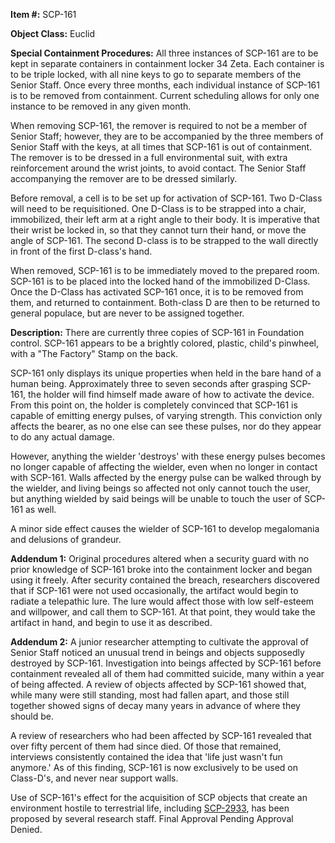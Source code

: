 **Item #:** SCP-161

**Object Class:** Euclid

**Special Containment Procedures:** All three instances of SCP-161 are to be kept in separate containers in containment locker 34 Zeta. Each container is to be triple locked, with all nine keys to go to separate members of the Senior Staff. Once every three months, each individual instance of SCP-161 is to be removed from containment. Current scheduling allows for only one instance to be removed in any given month.

When removing SCP-161, the remover is required to not be a member of Senior Staff; however, they are to be accompanied by the three members of Senior Staff with the keys, at all times that SCP-161 is out of containment. The remover is to be dressed in a full environmental suit, with extra reinforcement around the wrist joints, to avoid contact. The Senior Staff accompanying the remover are to be dressed similarly.

Before removal, a cell is to be set up for activation of SCP-161. Two D-Class will need to be requisitioned. One D-Class is to be strapped into a chair, immobilized, their left arm at a right angle to their body. It is imperative that their wrist be locked in, so that they cannot turn their hand, or move the angle of SCP-161. The second D-class is to be strapped to the wall directly in front of the first D-class's hand.

When removed, SCP-161 is to be immediately moved to the prepared room. SCP-161 is to be placed into the locked hand of the immobilized D-Class. Once the D-Class has activated SCP-161 once, it is to be removed from them, and returned to containment. Both-class D are then to be returned to general populace, but are never to be assigned together.

**Description:** There are currently three copies of SCP-161 in Foundation control. SCP-161 appears to be a brightly colored, plastic, child's pinwheel, with a "The Factory" Stamp on the back.

SCP-161 only displays its unique properties when held in the bare hand of a human being. Approximately three to seven seconds after grasping SCP-161, the holder will find himself made aware of how to activate the device. From this point on, the holder is completely convinced that SCP-161 is capable of emitting energy pulses, of varying strength. This conviction only affects the bearer, as no one else can see these pulses, nor do they appear to do any actual damage.

However, anything the wielder 'destroys' with these energy pulses becomes no longer capable of affecting the wielder, even when no longer in contact with SCP-161. Walls affected by the energy pulse can be walked through by the wielder, and living beings so affected not only cannot touch the user, but anything wielded by said beings will be unable to touch the user of SCP-161 as well.

A minor side effect causes the wielder of SCP-161 to develop megalomania and delusions of grandeur.

**Addendum 1:** Original procedures altered when a security guard with no prior knowledge of SCP-161 broke into the containment locker and began using it freely. After security contained the breach, researchers discovered that if SCP-161 were not used occasionally, the artifact would begin to radiate a telepathic lure. The lure would affect those with low self-esteem and willpower, and call them to SCP-161. At that point, they would take the artifact in hand, and begin to use it as described.

**Addendum 2:** A junior researcher attempting to cultivate the approval of Senior Staff noticed an unusual trend in beings and objects supposedly destroyed by SCP-161. Investigation into beings affected by SCP-161 before containment revealed all of them had committed suicide, many within a year of being affected. A review of objects affected by SCP-161 showed that, while many were still standing, most had fallen apart, and those still together showed signs of decay many years in advance of where they should be.

A review of researchers who had been affected by SCP-161 revealed that over fifty percent of them had since died. Of those that remained, interviews consistently contained the idea that 'life just wasn't fun anymore.' As of this finding, SCP-161 is now exclusively to be used on Class-D's, and never near support walls.

Use of SCP-161's effect for the acquisition of SCP objects that create an environment hostile to terrestrial life, including [SCP-2933](/scp-2933), has been proposed by several research staff. Final Approval Pending Approval Denied.